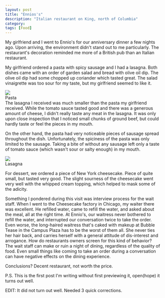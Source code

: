 ```yaml
---
layout: post
title: "Ennios's"
description: "Italian restaurant on King, north of Columbia"
category:
tags: [Food]
---
```


My girlfriend and I went to Ennio's for our anniversary dinner a few nights ago.  Upon arriving, the environment didn't stand out to me particularly.  The restaurant's decoration reminded me more of a British pub than an Italian restaurant.

My girlfriend ordered a pasta with spicy sausage and I had a lasagna.  Both dishes came with an order of garden salad and bread with olive oil dip.  The olive oil dip had some chopped up coriander which tasted great.  The salad vinaigrette was too sour for my taste, but my girlfriend seemed to like it.

<div class="image-thumb right">
  <img style="max-width: 400px" src="http://i.imgur.com/JifbCvS.jpg"/>
  <div class="caption">Pasta</div>
</div>
The lasagna I received was much smaller than the pasta my girlfriend received.  While the tomato sauce tasted good and there was a generous amount of cheese, I didn't really taste any meat in the lasagna.  It was only upon close inspection that I noticed small chunks of ground beef, but could hardly taste or feel the pieces in my mouth.

On the other hand, the pasta had very noticeable pieces of sausage spread throughout the dish.  Unfortunately, the spiciness of the pasta was only limited to the sausage.  Taking a bite of without any sausage left only a taste of tomato sauce (which wasn't sour or salty enough) in my mouth.
<div class="image-thumb left">
  <img style="max-width: 400px" src="http://i.imgur.com/YEPquFp.jpg"/>
  <div class="caption">Lasagna</div>
</div>

For dessert, we ordered a piece of New York cheesecake.  Piece of quite small, but tasted very good.  The slight sourness of the cheesecake went very well with the whipped cream topping, which helped to mask some of the adicity.

Something I pondered during this visit was interview process for the wait staff.  When I went to the Cheesecake factory in Chicago, my waiter there was excellent.  He refilled water, came to refill the water, and asked about the meal, all at the right time.  At Ennio's, our waitress never bothered to refill the water, and interrupted our conversation twice to take the order.  Even worse, the long-haired waitress that's caked with makeup at Bubble Tease in the Campus Plaza has to be the worst of them all.  She never ties her hair back, and carries herself with a general attitude of dis-interest and arrogance.  How do restaurants owners screen for this kind of behavior?  The wait staff can make or ruin a night of dining, regardless of the quality of food.  Even small things like coming to take an order during a conversation can have negative effects on the dining experience.

Conclusions?  Decent restaurant, not worth the price.

P.S. This is the first post I'm writing without first previewing it, open(hope) it turns out well.

EDIT: It did not turn out well.  Needed 3 quick corrections.
